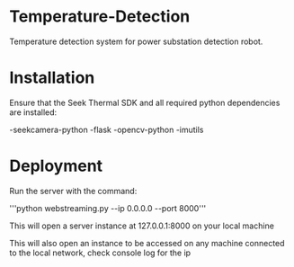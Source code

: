 # Temperature-Detection
Temperature detection system for power substation detection robot.

# Installation
Ensure that the Seek Thermal SDK and all required python dependencies are installed:

-seekcamera-python
-flask
-opencv-python
-imutils

# Deployment
Run the server with the command:

'''python webstreaming.py --ip 0.0.0.0 --port 8000'''

This will open a server instance at 127.0.0.1:8000 on your local machine

This will also open an instance to be accessed on any machine connected to the local network, check console log for the ip
